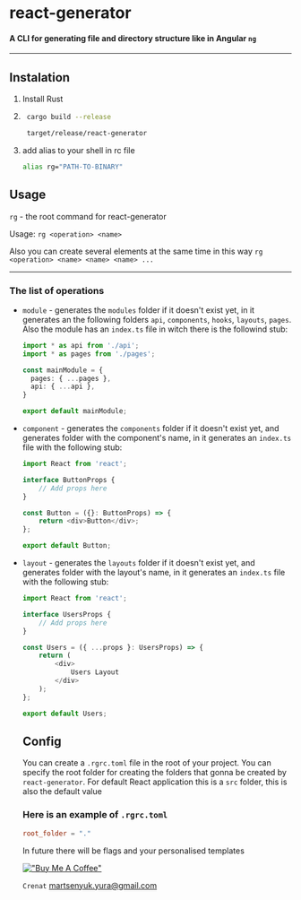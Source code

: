 # react-generator

#### A CLI for generating file and directory structure like in Angular `ng`

___

## Instalation
1. Install Rust
2. ```bash
    cargo build --release

    target/release/react-generator
    ```
3. add alias to your shell in rc file

    ```bash
    alias rg="PATH-TO-BINARY"
    ```
## Usage
`rg` - the root command for react-generator

Usage: `rg <operation> <name>`

Also you can create several elements at the same time in this way `rg <operation> <name> <name> <name> ...`

---

### The list of operations
- `module` - generates the `modules` folder if it doesn't exist yet, in it generates an the following folders `api`, `components`, `hooks`, `layouts`, `pages`. Also the module has an `index.ts` file in witch there is the followind stub:
  ```typescript
  import * as api from './api';
  import * as pages from './pages';

  const mainModule = {
    pages: { ...pages },
    api: { ...api },
  }

  export default mainModule;
  ```
- `component` - generates the `components` folder if it doesn't exist yet, and generates folder with the component's name, in it generates an `index.ts` file with the following stub:
  ```typescript
  import React from 'react';

  interface ButtonProps {
      // Add props here
  }

  const Button = ({}: ButtonProps) => {
      return <div>Button</div>;
  };

  export default Button;
  ```
- `layout` - generates the `layouts` folder if it doesn't exist yet, and generates folder with the layout's name, in it generates an `index.ts` file with the following stub:
  ```typescript
  import React from 'react';

  interface UsersProps {
      // Add props here
  }

  const Users = ({ ...props }: UsersProps) => {
      return (
          <div>
              Users Layout
          </div>
      );
  };

  export default Users;
  ```

  ## Config
  You can create a `.rgrc.toml` file in the root of your project. You can specify the root folder for creating the folders that gonna be created by `react-generator`. For default React application this is a `src` folder, this is also the default value

  ### Here is an example of `.rgrc.toml`
  ```toml
  root_folder = "."
  ```

  In future there will be flags and your personalised templates

  [!["Buy Me A Coffee"](https://www.buymeacoffee.com/assets/img/custom_images/orange_img.png)](https://www.buymeacoffee.com/Crenat)

  `Crenat` <martsenyuk.yura@gmail.com>